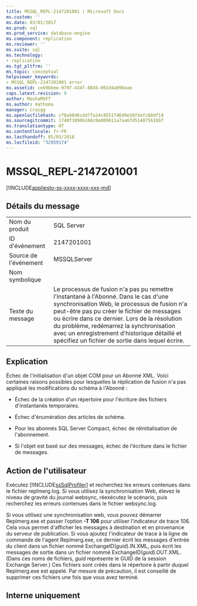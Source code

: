 ```yaml
---
title: MSSQL_REPL-2147201001 | Microsoft Docs
ms.custom: ''
ms.date: 03/01/2017
ms.prod: sql
ms.prod_service: database-engine
ms.component: replication
ms.reviewer: ''
ms.suite: sql
ms.technology:
- replication
ms.tgt_pltfrm: ''
ms.topic: conceptual
helpviewer_keywords:
- MSSQL_REPL-2147201001 error
ms.assetid: ce69bbee-9797-434f-8845-001d4a096eae
caps.latest.revision: 9
author: MashaMSFT
ms.author: mathoma
manager: craigg
ms.openlocfilehash: cf8a98d6cdd7fa24c85517d6d9e58fdafc88df19
ms.sourcegitcommit: 1740f3090b168c0e809611a7aa6fd514075616bf
ms.translationtype: HT
ms.contentlocale: fr-FR
ms.lasthandoff: 05/03/2018
ms.locfileid: "32959174"
---
```

# <a name="mssqlrepl-2147201001"></a>MSSQL_REPL-2147201001
[!INCLUDE[appliesto-ss-xxxx-xxxx-xxx-md](../../includes/appliesto-ss-xxxx-xxxx-xxx-md.md)]
    
## <a name="message-details"></a>Détails du message  
  
|||  
|-|-|  
|Nom du produit|SQL Server|  
|ID d'événement|2147201001|  
|Source de l'événement|MSSQLServer|  
|Nom symbolique||  
|Texte du message|Le processus de fusion n'a pas pu remettre l'instantané à l'Abonné. Dans le cas d'une synchronisation Web, le processus de fusion n'a peut-être pas pu créer le fichier de messages ou écrire dans ce dernier. Lors de la résolution du problème, redémarrez la synchronisation avec un enregistrement d'historique détaillé et spécifiez un fichier de sortie dans lequel écrire.|  
  
## <a name="explanation"></a>Explication  
 Échec de l'initialisation d'un objet COM pour un Abonné XML. Voici certaines raisons possibles pour lesquelles la réplication de fusion n'a pas appliqué les modifications du schéma à l'Abonné :  
  
-   Échec de la création d'un répertoire pour l'écriture des fichiers d'instantanés temporaires.  
  
-   Échec d'énumération des articles de schéma.  
  
-   Pour les abonnés SQL Server Compact, échec de réinitialisation de l'abonnement.  
  
-   Si l'objet est basé sur des messages, échec de l'écriture dans le fichier de messages.  
  
## <a name="user-action"></a>Action de l'utilisateur  
 Exécutez [!INCLUDE[ssSqlProfiler](../../includes/sssqlprofiler-md.md)] et recherchez les erreurs contenues dans le fichier replmerg.log. Si vous utilisez la synchronisation Web, élevez le niveau de gravité du journal websync, réexécutez le scénario, puis recherchez les erreurs contenues dans le fichier websync.log.  
  
 Si vous utilisez une synchronisation web, vous pouvez démarrer Replmerg.exe et passer l’option **-T 106** pour utiliser l’indicateur de trace 106. Cela vous permet d'afficher les messages à destination et en provenance du serveur de publication. Si vous ajoutez l'indicateur de trace à la ligne de commande de l'agent Replmerg.exe, ce dernier écrit les messages d'entrée du client dans un fichier nommé ExchangeID(*guid*).IN.XML, puis écrit les messages de sortie dans un fichier nommé ExchangeID(*guid*).OUT.XML. (Dans ces noms de fichiers, *guid* représente le GUID de la session Exchange Server.) Ces fichiers sont créés dans le répertoire à partir duquel Replmerg.exe est appelé. Par mesure de précaution, il est conseillé de supprimer ces fichiers une fois que vous avez terminé.  
  
## <a name="internal-only"></a>Interne uniquement  
  
